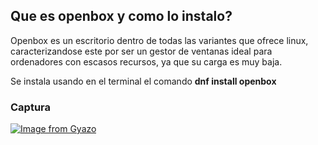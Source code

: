 ## Que es openbox y como lo instalo? 
Openbox es un escritorio dentro de todas las variantes que ofrece linux, caracterizandose este por ser un gestor de ventanas ideal para ordenadores con escasos recursos, ya que su carga es muy baja.

Se instala usando en el terminal el comando **dnf install openbox**

### Captura 

[![Image from Gyazo](https://i.gyazo.com/7d804f666f63672acb089bb9e5cb2e19.png)](https://gyazo.com/7d804f666f63672acb089bb9e5cb2e19)
